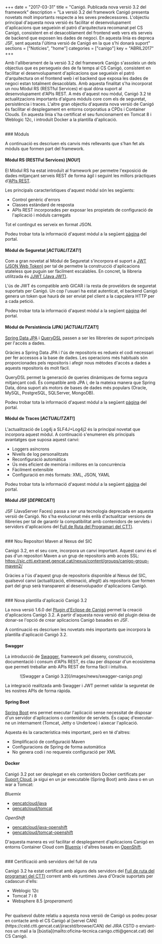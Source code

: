 +++
date        = "2017-03-31"
title       = "Canigó. Publicada nova versió 3.2 del framework"
description = "La versió 3.2 del framework Canigó presenta novetats molt importants respecte a les seves predecessores. L'objectiu principal d'aquesta nova versió és facilitar el desenvolupament d'aplicacions que segueixin el patró d'arquitectura recomanat pel CS Canigó, consistent en el desacoblament del frontend web vers els serveis de backend que exposen les dades de negoci. En aquesta línia es depreca JSF, sent aquesta l'última versió de Canigó en la que s'hi donarà suport"
sections    = ["Notícies", "home"]
categories  = ["canigo"]
key         = "ABRIL2017"
+++

Amb l'alliberament de la versió 3.2 del framework Caniǵo s'assoleix un dels objectius que es persegueix des de fa temps al CS Canigó, consistent en facilitar el desenvolupament d'aplicacions que segueixin el patró d'arquitectura on el frontend web i el backend que exposa les dades de negoci estan totalment desacoblats. Amb aquesta finalitat s'ha incorporat un nou Mòdul RS (RESTful Services) el qual dóna suport al desenvolupament d'APIs REST. A més d'aquest nou mòdul, Canigó 3.2 té actualitzacions importants d'alguns mòduls core com els de seguretat, persistència i traces. L'altre gran objectiu d'aquesta nova versió de Canigó és facilitar el desplegament en entorns corporatius a CPDs i Container Clouds. En aquesta línia s'ha certificat el seu funcionament en Tomcat 8 i Weblogic 12c, i introduït Docker a la plantilla d'aplicació.

<br>
### Mòduls

A continuació es descriuen els canvis més rellevants que s'han fet als mòduls que formen part del framework.

#### Mòdul RS (RESTFul Services) [_NOU!_]

El Mòdul RS ha estat introduït al framework per permetre l'exposició de dades mitjançant serveis REST de forma àgil i seguint les millors pràctiques d'[APIs REST](http://canigo.ctti.gencat.cat/blog/2016/01/api/).

Les principals característiques d'aquest mòdul són les següents:

* Control genèric d'errors
* Classes estàndard de resposta
* APIs REST incorporades per exposar les propietats de configuració de l'aplicació i mòduls carregats

Tot el contingut es serveix en format JSON.

Podeu trobar tota la informació d'aquest mòdul a la següent [pàgina](http://canigo.ctti.gencat.cat/canigo-documentacio-versions-34-core/modul-rs/) del portal.

#### Mòdul de Seguretat [_ACTUALITZAT!_]

Com a gran novetat al Mòdul de Seguretat s'incorpora el suport a [JWT (JSON Web Token)](https://jwt.io/) per tal de permetre la construcció d'aplicacions stateless que puguin ser fàcilment escalables. En concret, la llibreria utilitzada és [JJWT (Java JWT)](https://github.com/jwtk/jjwt).

L'ús de JWT és compatible amb GICAR i la resta de proveïdors de seguretat suportats per Canigó. 
Un cop l'usuari ha estat autenticat, el backend Canigó genera un token que haurà de ser enviat pel client a la capçalera HTTP per a cada petició.

Podeu trobar tota la informació d'aquest mòdul a la següent [pàgina](http://canigo.ctti.gencat.cat/canigo-documentacio-versions-34-core/modul-seguretat/) del portal.

#### Mòdul de Persistència (JPA) [_ACTUALITZAT!_]

[Spring Data JPA](http://projects.spring.io/spring-data-jpa/) i [QueryDSL](http://www.querydsl.com/) passen a ser les llibreries de suport principals per l'accés a dades.

Gràcies a Spring Data JPA i l'ús de repositoris es redueix el codi necessari per fer accessos a la base de dades. Les operacions més habituals són proporcionades pels repositoris i afegir nous mètodes d'accés a dades a aquests repositoris és molt fàcil.

QueryDSL permet la generació de queries dinàmiques de forma segura mitjançant codi. És compatible amb JPA i, de la mateixa manera que Spring Data, dóna suport als motors de bases de dades més populars (Oracle, MySQL, PostgreSQL, SQLServer, MongoDB).

Podeu trobar tota la informació d'aquest mòdul a la següent [pàgina](http://canigo.ctti.gencat.cat/canigo-documentacio-versions-34-core/modul-jpa/) del portal.

#### Mòdul de Traces [_ACTUALITZAT!_]

L'actualització de Log4j a SLF4J+Log4j2 és la principal novetat que incorpora aquest mòdul. A continuació s'enumeren els principals avantatges que suposa aquest canvi:

* Loggers asíncrons
* Nivells de log personalitzats
* Reconfiguració automàtica
* Ús més eficient de memòria i millores en la concurrència
* Fàcilment extensible
* Configuració en més formats: XML, JSON, YAML

Podeu trobar tota la informació d'aquest mòdul a la següent [pàgina](http://canigo.ctti.gencat.cat/canigo-documentacio-versions-34-core/modul-traces/) del portal.

#### Mòdul JSF [_DEPRECAT!_]

JSF (JavaServer Faces) passa a ser una tecnologia deprecada en aquesta versió de Canigó. No s'ha evolucionat més enllà d'actualitzar versions de llibreries per tal de garantir la compatibilitat amb contenidors de servlets i servidors d'aplicacions del [Full de Ruta del Programari del CTTI](https://portic.ctti.gencat.cat/les_TIC/Normativa/arquitectura/Documents/Full%20de%20Ruta%20del%20Programari.pdf).

<br>
### Nou Repositori Maven al Nexus del SIC

Canigó 3.2, en el seu core, incorpora un canvi important. Aquest canvi és el pas d'un repositori Maven a un grup de repositoris amb accés SSL: https://sic.ctti.extranet.gencat.cat/nexus/content/groups/canigo-group-maven2/

Gràcies a l'ús d'aquest grup de repositoris disponible al Nexus del SIC, qualsevol canvi (actualització, eliminació, afegit) als repositoris que formen part del grup serà transparent al desenvolupador d'aplicacions Canigó.

<br>
### Nova plantilla d'aplicació Canigó 3.2

La nova versió 1.6.0 del [Plugin d'Eclipse de Canigó](http://canigo.ctti.gencat.cat/canigo-download-related/plugin-canigo/) permet la creació d'aplicacions Canigó 3.2. A partir d'aquesta nova versió del plugin deixa de donar-se l'opció de crear aplicacions Canigó basades en JSF.

A continuació es descriuen les novetats més importants que incorpora la plantilla d'aplicació Canigó 3.2.

#### Swagger

La introducció de [Swagger](http://swagger.io/), framework pel disseny, construcció, documentació i consum d'APIs REST, és clau per disposar d'un ecosistema que permeti treballar amb APIs REST de forma fàcil i intuïtiva.

<center>![Swagger a Canigó 3.2](/images/news/swagger-canigo.png)</center>

La integració realitzada amb Swagger i JWT permet validar la seguretat de les nostres APIs de forma ràpida.

#### Spring Boot

[Spring Boot](https://projects.spring.io/spring-boot/) ens permet executar l'aplicació sense necessitat de disposar d'un servidor d'aplicacions o contenidor de servlets. És capaç d'executar-ne un internament (Tomcat, Jetty o Undertow) i aixecar l'aplicació.

Aquesta és la característica més important, però en té d'altres:

* Simplificació de configuració Maven
* Configuracions de Spring de forma automàtica
* No genera codi i no requereix configuració per XML

#### Docker

Canigó 3.2 pot ser desplegat en els contenidors Docker certificats per [Suport Cloud](http://canigo.ctti.gencat.cat/cloud/), ja sigui en un jar executable (Spring Boot) amb Java o en un war a Tomcat:

*Bluemix*

* [gencatcloud/java](https://hub.docker.com/r/gencatcloud/java)
* [gencatcloud/tomcat](https://hub.docker.com/r/gencatcloud/tomcat)

*OpenShift*

* [gencatcloud/java-openshift](https://hub.docker.com/r/gencatcloud/java-openshift)
* [gencatcloud/tomcat-openshift](https://hub.docker.com/r/gencatcloud/tomcat-openshift)

D'aquesta manera es vol facilitar el desplegament d'aplicacions Canigó en entorns Container Cloud com [Bluemix](https://console.eu-gb.bluemix.net/) i d'altres basats en [OpenShift](https://www.openshift.org/).

<br>
### Certificació amb servidors del full de ruta

Canigó 3.2 ha estat certificat amb alguns dels servidors del [Full de ruta del programari del CTTI](https://portic.ctti.gencat.cat/les_TIC/Normativa/arquitectura/Documents/Full%20de%20Ruta%20del%20Programari.pdf) corrent amb els runtimes Java d'Oracle suportats per cadascun d'ells:

* Weblogic 12c
* Tomcat 7 i 8
* Websphere 8.5 (_properament_)

<br>
Per qualsevol dubte relatiu a aquesta nova versió de Canigó us podeu posar en contacte amb el CS Canigó al [servei CAN](https://cstd.ctti.gencat.cat/jiracstd/browse/CAN) del JIRA CSTD o enviant-nos un mail a la [bústia](mailto:oficina-tecnica.canigo.ctti@gencat.cat) del CS Canigó.
